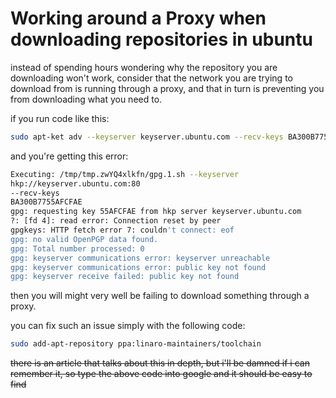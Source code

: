 # Working around a Proxy when downloading repositories in ubuntu

instead of spending hours wondering why the repository you are downloading won't work, consider that the network you are trying to download from is running through a proxy, and that in turn is preventing you from downloading what you need to.

if you run code like this:

```bash
sudo apt-ket adv --keyserver keyserver.ubuntu.com --recv-keys BA300B7755AFCFAE
```

and you're getting this error:

```bash
Executing: /tmp/tmp.zwYQ4xlkfn/gpg.1.sh --keyserver
hkp://keyserver.ubuntu.com:80
--recv-keys
BA300B7755AFCFAE
gpg: requesting key 55AFCFAE from hkp server keyserver.ubuntu.com
?: [fd 4]: read error: Connection reset by peer
gpgkeys: HTTP fetch error 7: couldn't connect: eof
gpg: no valid OpenPGP data found.
gpg: Total number processed: 0
gpg: keyserver communications error: keyserver unreachable
gpg: keyserver communications error: public key not found
gpg: keyserver receive failed: public key not found
```

then you will  might very well be failing to download something through a proxy.

you can fix such an issue simply with the following code:

```bash
sudo add-apt-repository ppa:linaro-maintainers/toolchain
```

~~there is an article that talks about this in depth, but i'll be damned if i can remember it, so type the above code into google and it should be easy to find~~

